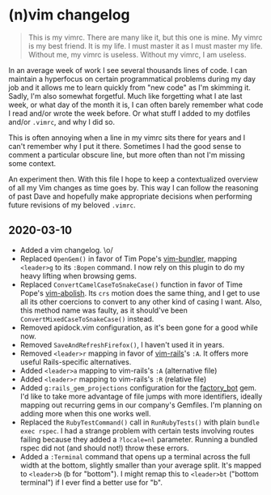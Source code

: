 # (n)vim changelog
> This is my vimrc. There are many like it, but this one is mine.
> My vimrc is my best friend. It is my life. I must master it as I must master my life.
> Without me, my vimrc is useless. Without my vimrc, I am useless.

In an average week of work I see several thousands lines of code. I can maintain
a hyperfocus on certain programmatical problems during my day job and it allows
me to learn quickly from "new code" as I'm skimming it. Sadly, I'm also somewhat
forgetful. Much like forgetting what I ate last week, or what day of the month 
it is, I can often barely remember what code I read and/or wrote the week 
before. Or what stuff I added to my dotfiles and/or `.vimrc`, and why I did so.

This is often annoying when a line in my vimrc sits there for years and I can't 
remember why I put it there. Sometimes I had the good sense to comment a 
particular obscure line, but more often than not I'm missing some context.

An experiment then. With this file I hope to keep a contextualized overview of 
all my Vim changes as time goes by. This way I can follow the reasoning of past 
Dave and hopefully make appropriate decisions when performing future revisions
of my beloved `.vimrc`.

## 2020-03-10

* Added a vim changelog. \o/
* Replaced `OpenGem()` in favor of Tim Pope's [vim-bundler](https://github.com/tpope/vim-bundler), mapping `<leader>g` to 
its `:Bopen` command. I now rely on this plugin to do my heavy lifting when browsing gems.
* Replaced `ConvertCamelCaseToSnakeCase()` function in favor of Time Pope's [vim-abolish](https://github.com/tpope/vim-abolish). Its `crs` motion does the same thing, and I get to use all its  other coercions to convert to any other kind of casing I want. Also, this method name was faulty, as it should've been `ConvertMixedCaseToSnakeCase()` instead.
* Removed apidock.vim configuration, as it's been gone for a good while now.
* Removed `SaveAndRefreshFirefox()`, I haven't used it in years.
* Removed `<leader>r` mapping in favor of [vim-rails](https://github.com/tpope/vim-rails)'s `:A`. It offers more useful 
Rails-specific alternatives.
* Added `<leader>a` mapping to vim-rails's `:A` (alternative file)
* Added `<leader>r` mapping to vim-rails's `:R` (relative file)
* Added `g:rails_gem_projections` configuration for the [factory_bot](https://github.com/thoughtbot/factory_bot) gem. I'd like to take more advantage of file jumps with more identifiers, ideally mapping out recurring gems in our company's Gemfiles. I'm planning on adding more when this one works well.
* Replaced the `RubyTestCommand()` call in `RunRubyTests()` with plain `bundle exec rspec`. I had a strange problem with certain tests involving routes failing because they added a `?locale=nl` parameter. Running a bundled rspec did not (and should not!) throw these errors.
* Added a `:Terminal` command that opens up a terminal across the full width at the bottom, slightly smaller than your average split. It's mapped to `<leader>b` (b for "bottom"). I might remap this to `<leader>bt` ("bottom terminal") if I ever find a better use for "b".
